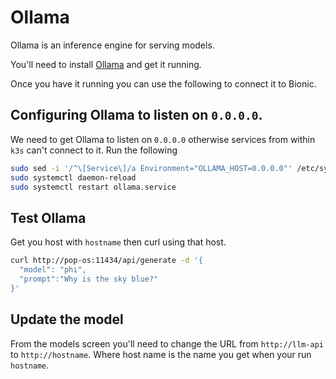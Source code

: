 # Ollama

Ollama is an inference engine for serving models.

You'll need to install [Ollama](https://ollama.ai/) and get it running.

Once you have it running you can use the following to connect it to Bionic.

## Configuring Ollama to listen on `0.0.0.0`.

We need to get Ollama to listen on `0.0.0.0` otherwise services from within `k3s` can't connect to it.
 Run the following

```bash
sudo sed -i '/^\[Service\]/a Environment="OLLAMA_HOST=0.0.0.0"' /etc/systemd/system/ollama.service
sudo systemctl daemon-reload
sudo systemctl restart ollama.service
```

## Test Ollama

Get you host with `hostname` then curl using that host.

```sh
curl http://pop-os:11434/api/generate -d '{
  "model": "phi",
  "prompt":"Why is the sky blue?"
}'
```

## Update the model

From the models screen you'll need to change the URL from `http://llm-api` to `http://hostname`. Where host name is the name you get when your run `hostname`.